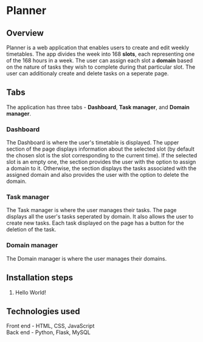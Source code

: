 # Planner

## Overview

Planner is a web application that enables users to create and edit weekly timetables. The app divides the week into 168 **slots**, each representing one of the 168 hours in a week. The user can assign each slot a **domain** based on the nature of tasks they wish to complete during that particular slot. The user can additionaly create and delete tasks on a seperate page.

## Tabs

The application has three tabs - **Dashboard**, **Task manager**, and **Domain manager**.

### Dashboard

The Dashboard is where the user's timetable is displayed. The upper section of the page displays information about the selected slot (by default the chosen slot is the slot corresponding to the current time). If the selected slot is an empty one, the section provides the user with the option to assign a domain to it. Otherwise, the section displays the tasks associated with the assigned domain and also provides the user with the option to delete the domain.

### Task manager

The Task manager is where the user manages their tasks. The page displays all the user's tasks seperated by domain. It also allows the user to create new tasks. Each task displayed on the page has a button for the deletion of the task.

### Domain manager

The Domain manager is where the user manages their domains.

## Installation steps

<ol>
<li>Hello World!</li>
</ol>

## Technologies used

Front end - HTML, CSS, JavaScript
<br>
Back end - Python, Flask, MySQL